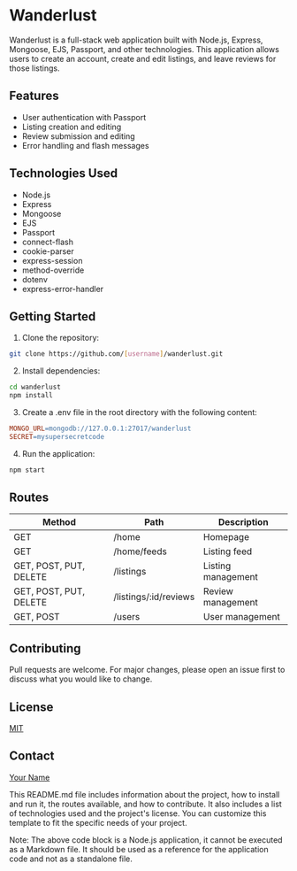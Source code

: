
 Wanderlust
==========

Wanderlust is a full-stack web application built with Node.js, Express, Mongoose, EJS, Passport, and other technologies. This application allows users to create an account, create and edit listings, and leave reviews for those listings.

Features
--------

* User authentication with Passport
* Listing creation and editing
* Review submission and editing
* Error handling and flash messages

Technologies Used
----------------

* Node.js
* Express
* Mongoose
* EJS
* Passport
* connect-flash
* cookie-parser
* express-session
* method-override
* dotenv
* express-error-handler

Getting Started
---------------

1. Clone the repository:
```bash
git clone https://github.com/[username]/wanderlust.git
```
2. Install dependencies:
```bash
cd wanderlust
npm install
```
3. Create a .env file in the root directory with the following content:
```makefile
MONGO_URL=mongodb://127.0.0.1:27017/wanderlust
SECRET=mysupersecretcode
```
4. Run the application:
```bash
npm start
```
Routes
------

| Method | Path | Description |
| --- | --- | --- |
| GET | /home | Homepage |
| GET | /home/feeds | Listing feed |
| GET, POST, PUT, DELETE | /listings | Listing management |
| GET, POST, PUT, DELETE | /listings/:id/reviews | Review management |
| GET, POST | /users | User management |

Contributing
------------

Pull requests are welcome. For major changes, please open an issue first to discuss what you would like to change.

License
-------

[MIT](https://choosealicense.com/licenses/mit/)

Contact
-------

[Your Name](mailto:you@example.com)

This README.md file includes information about the project, how to install and run it, the routes available, and how to contribute. It also includes a list of technologies used and the project's license. You can customize this template to fit the specific needs of your project. 

Note: The above code block is a Node.js application, it cannot be executed as a Markdown file. It should be used as a reference for the application code and not as a standalone file.